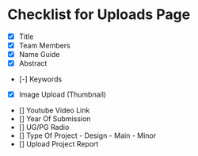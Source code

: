 # Checklist for Uploads Page

- [x] Title
- [x] Team Members
- [x] Name Guide
- [x] Abstract
- [-] Keywords
- [x] Image Upload (Thumbnail)
- [] Youtube Video Link
- [] Year Of Submission
- [] UG/PG Radio
- [] Type Of Project - Design - Main - Minor
- [] Upload Project Report
